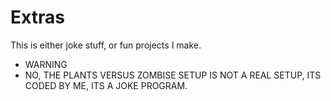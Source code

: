 # Extras
This is either joke stuff, or fun projects I make.

- WARNING
- NO, THE PLANTS VERSUS ZOMBISE SETUP IS NOT A REAL SETUP, ITS CODED BY ME, ITS A JOKE PROGRAM.
